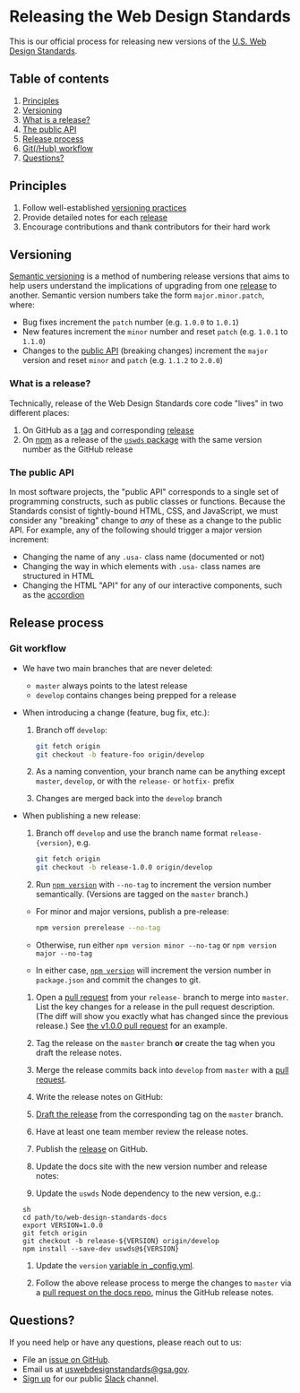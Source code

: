 # Releasing the Web Design Standards

This is our official process for releasing new versions of the [U.S. Web Design
Standards](https://standards.usa.gov).


## Table of contents
1. [Principles](#principles)
1. [Versioning](#versioning)
  1. [What is a release?](#what-is-a-release)
  1. [The public API](#the-public-api)
1. [Release process](#release-process)
  1. [Git(/Hub) workflow](#git-workflow)
1. [Questions?](#questions)


## Principles
1. Follow well-established [versioning practices](#versioning)
1. Provide detailed notes for each [release](#what-is-a-release)
1. Encourage contributions and thank contributors for their hard work


## Versioning
[Semantic versioning][semver] is a method of numbering release versions that
aims to help users understand the implications of upgrading from one
[release](#what-is-a-release) to another. Semantic version numbers take the
form `major.minor.patch`, where:

* Bug fixes increment the `patch` number (e.g. `1.0.0` to `1.0.1`)
* New features increment the `minor` number and reset `patch` (e.g. `1.0.1` to
  `1.1.0`)
* Changes to the [public API](#public-api) (breaking changes) increment the
  `major` version and reset `minor` and `patch` (e.g. `1.1.2` to `2.0.0`)

### What is a release?
Technically, release of the Web Design Standards core code "lives" in two
different places:

1. On GitHub as a [tag][git tag] and corresponding [release][releases]
1. On [npm][what is npm] as a release of the [`uswds` package][uswds on npm] with the same version number as the GitHub release

### The public API
In most software projects, the "public API" corresponds to a single set of
programming constructs, such as public classes or functions.  Because the
Standards consist of tightly-bound HTML, CSS, and JavaScript, we must consider
any "breaking" change to _any_ of these as a change to the public API. For
example, any of the following should trigger a major version increment:

* Changing the name of any `.usa-` class name (documented or not)
* Changing the way in which elements with `.usa-` class names are structured in
  HTML
* Changing the HTML "API" for any of our interactive components, such as the
  [accordion](https://standards.usa.gov/accordions/)


## Release process

### Git workflow

* We have two main branches that are never deleted:
  * `master` always points to the latest release
  * `develop` contains changes being prepped for a release

* When introducing a change (feature, bug fix, etc.):

  1. Branch off `develop`:
  
      ```sh
      git fetch origin
      git checkout -b feature-foo origin/develop
      ```
      
  1. As a naming convention, your branch name can be anything except `master`,
     `develop`, or with the `release-` or `hotfix-` prefix

  1. Changes are merged back into the `develop` branch
  
* When publishing a new release:

  1. Branch off `develop` and use the branch name format `release-{version}`,
     e.g.

      ```sh
      git fetch origin
      git checkout -b release-1.0.0 origin/develop
      ```

  1. Run [`npm version`][npm version] with `--no-tag` to increment the version
     number semantically. (Versions are tagged on the `master` branch.)
     
    * For minor and major versions, publish a pre-release:
  
      ```sh
      npm version prerelease --no-tag
      ```
      
    * Otherwise, run either `npm version minor --no-tag` or `npm version major
      --no-tag`

    * In either case, [`npm version`][npm version] will increment the version
      number in `package.json` and commit the changes to git.

  1. Open a [pull request] from your `release-` branch to merge into `master`.
     List the key changes for a release in the pull request description. (The
     diff will show you exactly what has changed since the previous release.)
     See [the v1.0.0 pull request](#TODO) for an example.

  1. Tag the release on the `master` branch **or** create the tag when you
     draft the release notes.

  1. Merge the release commits back into `develop` from `master` with a [pull
     request].

  1. Write the release notes on GitHub:

    1. [Draft the release][draft release] from the corresponding tag on the
       `master` branch.

    1. Have at least one team member review the release notes.

    1. Publish the [release](https://github.com/18F/web-design-standards/releases)
       on GitHub.

  1. Update the docs site with the new version number and release notes:

    1. Update the `uswds` Node dependency to the new version, e.g.:

      sh
      cd path/to/web-design-standards-docs
      export VERSION=1.0.0
      git fetch origin
      git checkout -b release-${VERSION} origin/develop
      npm install --save-dev uswds@${VERSION}
      
    1. Update the `version` [variable in
       _config.yml](https://github.com/18F/web-design-standards-docs/blob/master/_config.yml#L3).

    1. Follow the above release process to merge the changes to `master` via a
       [pull request on the docs repo](https://github.com/18F/web-design-standards-docs/compare),
       minus the GitHub release notes.


## Questions?
If you need help or have any questions, please reach out to us:

* File an [issue on GitHub](https://github.com/18F/web-design-standards/issues/new).
* Email us at [uswebdesignstandards@gsa.gov](mailto:uswebdesignstandards@gsa.gov).
* [Sign up](https://chat.18f.gov/) for our public [Slack] channel.


[draft release]: https://github.com/18F/web-design-standards/releases/new
[git tag]: https://git-scm.com/book/en/v2/Git-Basics-Tagging
[new release]: https://github.com/18F/web-design-standards/releases/new
[npm version]: https://docs.npmjs.com/cli/version
[pull request]: https://github.com/18F/web-design-standards/compare
[releases]: https://github.com/18F/web-design-standards/releases
[semver]: http://semver.org/
[uswds on npm]: https://npmjs.com/package/uswds
[what is npm]: https://docs.npmjs.com/getting-started/what-is-npm
[Slack]: https://slack.com/
